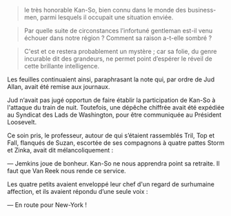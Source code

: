 > le très honorable Kan-So, bien connu dans le monde des business-men, parmi
  lesquels il occupait une situation enviée.

> Par quelle suite de circonstances l’infortuné gentleman est-il venu échouer
  dans notre région ? Comment sa raison a-t-elle sombré ?

> C'est et ce restera probablement un mystère ; car sa folie, du genre
  incurable dit des grandeurs, ne permet point d’espérer le réveil de cette 
  brillante intelligence.

Les feuilles continuaient ainsi, paraphrasant la note qui, par ordre de
Jud Allan, avait été remise aux journaux.

Jud n‘avait pas jugé opportun de faire établir la participation de Kan-So à
l'attaque du train de nuit. Toutefois, une dépêche chiffrée avait été expédiée au Syndicat des Lads de Washington, pour être communiquée au Président Loosevelt.

Ce soin pris, le professeur, autour de qui s’étaient rassemblés Tril, Top et
Fall, flanqués de Suzan, escortée de ses compagnons à quatre pattes Storm
et Zinka, avait dit mélancoliquement :

— Jemkins joue de bonheur. Kan-So ne nous apprendra point sa retraite. Il faut que Van Reek nous rende ce service.

Les quatre petits avaient enveloppé leur chef d'un regard de surhumaine
affection, et ils avaient répondu d’une seule voix :

— En route pour New-York !
